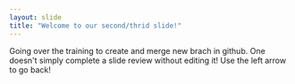 ```yaml
---
layout: slide
title: "Welcome to our second/thrid slide!"
---
```

Going over the training to create and merge new brach in github. 
One doesn't simply complete a slide review without editing it!
Use the left arrow to go back!
